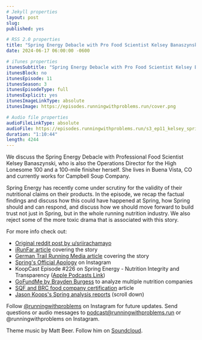 ```yaml
---
# Jekyll properties
layout: post
slug:
published: yes

# RSS 2.0 properties
title: "Spring Energy Debacle with Pro Food Scientist Kelsey Banaszynski"
date: 2024-06-17 06:00:00 -0600

# iTunes properties
itunesSubtitle: "Spring Energy Debacle with Pro Food Scientist Kelsey Banaszynski"
itunesBlock: no
itunesEpisode: 11
itunesSeason: 3
itunesEpisodeType: full
itunesExplicit: yes
itunesImageLinkType: absolute
itunesImage: https://episodes.runningwithproblems.run/cover.png

# Audio file properties
audioFileLinkType: absolute
audioFile: https://episodes.runningwithproblems.run/s3_ep11_kelsey_spring_auphonic.mp3
duration: "1:10:44"
length: 4244
---
```


We discuss the Spring Energy Debacle with Professional Food Scientist Kelsey Banaszynski, who is also the Operations Director for the High Lonesome 100 and a 100-mile finisher herself. She lives in Buena Vista, CO and currently works for Campbell Soup Company.

Spring Energy has recently come under scrutiny for the validity of their nutritional claims on their products. In the episode, we recap the factual findings and discuss how this could have happened at Spring, how Spring should and can respond, and discuss how we should move forward to build trust not just in Spring, but in the whole running nutrition industry. We also reject some of the more toxic drama that is associated with this story.

For more info check out:

- [Original reddit post by u/sriirachamayo](https://www.reddit.com/r/Ultramarathon/comments/1c27hzh/false_nutritional_info_on_spring_energy_gels/)
- [iRunFar article](https://www.irunfar.com/spring-energy-awesome-sauce-gel-controversy-lab-results) covering the story
- [German Trail Running Media article](https://alles-laufbar.de/aktuelles/more-average-than-awesome-english-version/) covering the story
- [Spring's Official Apology](https://www.instagram.com/reel/C7kbdxeSsPT/?igsh=MXVndndrenlwenNjMQ==) on Instagram
- KoopCast Episode #226 on Spring Energy - Nutrition Integrity and Transparency ([Apple Podcasts Link](https://podcasts.apple.com/us/podcast/spring-energy-nutrition-integrity-and-transparency-226/id1489494447?i=1000657480774))
- [GoFundMe by Brayden Burgess](https://www.gofundme.com/f/fueling-the-truth-in-sports-nutrition) to analyze multiple nutrition companies
- [SQF and BRC food company certification](https://www.palmetto-industries.com/sqf-vs-brc/) article
- [Jason Koops's Spring analysis reports](https://www.jasonkoop.com/research-essentials-for-ultrarunning) (scroll down)

Follow [@runningwithproblems](https://www.instagram.com/runningwithproblems/) on Instagram for future updates. Send questions or audio messages to podcast@runningwithproblems.run or @runningwithproblems on Instagram.

Theme music by Matt Beer. Follow him on [Soundcloud](https://soundcloud.com/mattbeermusic).
